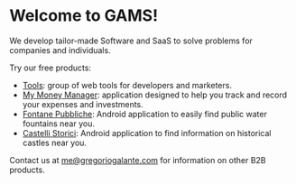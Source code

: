 # Welcome to GAMS!

We develop tailor-made Software and SaaS to solve problems for companies and individuals.

Try our free products:
- [Tools](https://tools.gregoriogalante.com): group of web tools for developers and marketers.
- [My Money Manager](https://mymoma.gregoriogalante.com): application designed to help you track and record your expenses and investments.
- [Fontane Pubbliche](https://play.google.com/store/apps/details?id=com.gregoriogalante.freewater): Android application to easily find public water fountains near you. 
- [Castelli Storici](https://play.google.com/store/apps/details?id=com.gregoriogalante.freecastles): Android application to find information on historical castles near you.

Contact us at [me@gregoriogalante.com](mailto:me@gregoriogalante.com) for information on other B2B products.
